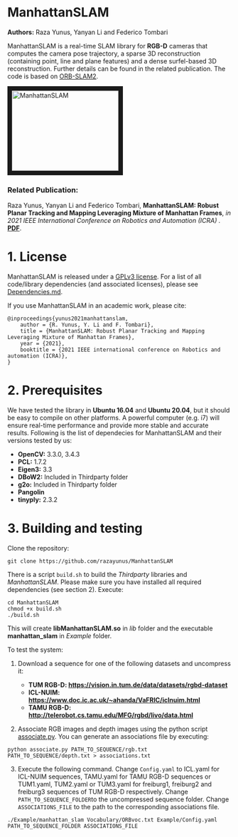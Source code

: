 # ManhattanSLAM

**Authors:** Raza Yunus, Yanyan Li and Federico Tombari

ManhattanSLAM is a real-time SLAM library for **RGB-D** cameras that computes the camera pose trajectory, a sparse 3D
reconstruction (containing point, line and plane features) and a dense surfel-based 3D reconstruction. Further details
can be found in the related publication. The code is based on [ORB-SLAM2](https://github.com/raulmur/ORB_SLAM2).

<a href="https://www.youtube.com/embed/UE8A6mUOPLE" target="_blank"><img
src="https://img.youtube.com/vi/UE8A6mUOPLE/0.jpg"
alt="ManhattanSLAM" width="240" height="180" border="10" /></a>

### Related Publication:

Raza Yunus, Yanyan Li and Federico Tombari, **ManhattanSLAM: Robust Planar Tracking and Mapping Leveraging Mixture of
Manhattan Frames**, *in 2021 IEEE International Conference on Robotics and Automation (ICRA)
.* **[PDF](https://arxiv.org/pdf/2103.15068.pdf)**.

# 1. License

ManhattanSLAM is released under
a [GPLv3 license](https://github.com/razayunus/ManhattanSLAM/blob/master/License-gpl.txt). For a list of all
code/library dependencies (and associated licenses), please
see [Dependencies.md](https://github.com/razayunus/ManhattanSLAM/blob/master/Dependencies.md).

If you use ManhattanSLAM in an academic work, please cite:

```
@inproceedings{yunus2021manhattanslam,
    author = {R. Yunus, Y. Li and F. Tombari},
    title = {ManhattanSLAM: Robust Planar Tracking and Mapping Leveraging Mixture of Manhattan Frames},
    year = {2021},
    booktitle = {2021 IEEE international conference on Robotics and automation (ICRA)},
}
```

# 2. Prerequisites

We have tested the library in **Ubuntu 16.04** and **Ubuntu 20.04**, but it should be easy to compile on other platforms. A powerful
computer (e.g. i7) will ensure real-time performance and provide more stable and accurate results. Following is the list
of dependecies for ManhattanSLAM and their versions tested by us:

- **OpenCV:** 3.3.0, 3.4.3
- **PCL:** 1.7.2
- **Eigen3:** 3.3
- **DBoW2:** Included in Thirdparty folder
- **g2o:** Included in Thirdparty folder
- **Pangolin**
- **tinyply:** 2.3.2

# 3. Building and testing

Clone the repository:

```
git clone https://github.com/razayunus/ManhattanSLAM
```

There is a script `build.sh` to build the *Thirdparty* libraries and *ManhattanSLAM*. Please make sure you have
installed all required dependencies (see section 2). Execute:

```
cd ManhattanSLAM
chmod +x build.sh
./build.sh
```

This will create **libManhattanSLAM.so** in *lib* folder and the executable **manhattan_slam** in *Example* folder.

To test the system:

1. Download a sequence for one of the following datasets and uncompress it:
    - **TUM RGB-D: https://vision.in.tum.de/data/datasets/rgbd-dataset**
    - **ICL-NUIM: https://www.doc.ic.ac.uk/~ahanda/VaFRIC/iclnuim.html**
    - **TAMU RGB-D: http://telerobot.cs.tamu.edu/MFG/rgbd/livo/data.html**

2. Associate RGB images and depth images using the python
   script [associate.py](http://vision.in.tum.de/data/datasets/rgbd-dataset/tools). You can generate an associations
   file by executing:

  ```
  python associate.py PATH_TO_SEQUENCE/rgb.txt PATH_TO_SEQUENCE/depth.txt > associations.txt
  ```

3. Execute the following command. Change `Config.yaml` to ICL.yaml for ICL-NUIM sequences, TAMU.yaml for TAMU RGB-D
   sequences or TUM1.yaml, TUM2.yaml or TUM3.yaml for freiburg1, freiburg2 and freiburg3 sequences of TUM RGB-D
   respectively. Change `PATH_TO_SEQUENCE_FOLDER`to the uncompressed sequence folder. Change `ASSOCIATIONS_FILE` to the
   path to the corresponding associations file.

  ```
  ./Example/manhattan_slam Vocabulary/ORBvoc.txt Example/Config.yaml PATH_TO_SEQUENCE_FOLDER ASSOCIATIONS_FILE
  ```
